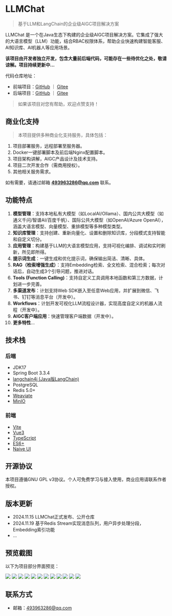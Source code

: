 # LLMChat

> 基于LLM和LangChain的企业级AIGC项目解决方案

LLMChat 是一个在Java生态下构建的企业级AIGC项目解决方案。它集成了强大的大语言模型（LLM）功能，结合RBAC权限体系，帮助企业快速构建智能客服、AI知识库、AI机器人等应用场景。

**该项目由开发者独立开发，包含大量前后端代码，可能存在一些待优化之处，敬请谅解。项目持续更新中...**

代码仓库地址：

- 前端项目：[GitHub](https://github.com/chubin518/llmchat-ui) ｜ [Gitee](https://gitee.com/chubin518/llmchat-ui)
- 后端项目：[GitHub](https://github.com/chubin518/llmchat) ｜ [Gitee](https://gitee.com/chubin518/llmchat)

> 如果该项目对您有帮助，欢迎点赞支持！

## 商业化支持

> 本项目提供多种商业化支持服务，具体包括：

1. 项目部署服务，远程部署至服务器。
2. Docker一键部署脚本及前后端Nginx配置脚本。
3. 项目架构讲解，AIGC产品设计及技术支持。
4. 项目二次开发合作（需商用授权）。
5. 其他相关服务需求。

如有需要，请通过邮箱 **493963286@qq.com** 联系。

## 功能特点

1. **模型管理**：支持本地私有大模型（如LocalAI/Ollama）、国内公共大模型（如通义千问/智谱AI/百度千帆）、国际公共大模型（如OpenAI/Azure
   OpenAI），涵盖大语言模型、向量模型、重排模型等多种模型类型。
2. **知识库管理**：支持创建、重新向量化、设置和删除知识库，分段模式支持智能和自定义切分。
3. **应用管理**：构建基于LLM的大语言模型应用，支持可视化编排、调试和实时刷新，所见即所得。
4. **提示词生成**：一键生成和优化提示词，确保输出简洁、清晰、具体。
5. **RAG（检索增强生成）**：支持Embedding检索、全文检索、混合检索；每次对话后，自动生成3个引导问题，推进对话。
6. **Tools (Function Calling)**：支持自定义工具调用本地函数和第三方数据，计划进一步完善。
7. **多渠道发布**：计划支持Web SDK嵌入至任意Web应用，并扩展到微信、飞书、钉钉等消息平台（开发中）。
8. **Workflows**：计划开发可视化LLM流程设计器，实现高度自定义的机器人流程（开发中）。
9. **AIGC客户端应用**：快速管理客户端数据（开发中）。
10. **更多特性**...

## 技术栈

### 后端

- JDK17
- Spring Boot 3.3.4
- [langchain4j (Java版LangChain)](https://github.com/langchain4j/langchain4j)
- PostgreSQL
- Redis 5.0+
- [Weaviate](https://weaviate.io/developers/weaviate)
- [MinIO](https://min.io/docs/minio/container/index.html)

### 前端

- [Vite](https://vitejs.dev/)
- [Vue3](https://v3.vuejs.org/)
- [TypeScript](https://www.typescriptlang.org/)
- [ES6+](http://es6.ruanyifeng.com/)
- [Naive UI](https://www.naiveui.com/)

## 开源协议

本项目遵循GNU GPL v3协议。个人可免费学习与接入使用，商业应用请联系作者授权。

## 版本更新

- 2024.11.15 LLMChat正式发布、公开仓库
- 2024.11.19 基于Redis Stream实现消息队列，用户异步处理分段，Embedding索引功能
- ...

## 预览截图

以下为项目部分界面预览：

![](docs/imgs/model.jpg)
![](docs/imgs/dataset_list.jpg)
![](docs/imgs/dataset_embedding.jpg)
![](docs/imgs/dataset_datastruct.jpg)
![](docs/imgs/dataset_rule.jpg)
![](docs/imgs/dataset_detail.jpg)
![](docs/imgs/dataset_paragraph.jpg)
![](docs/imgs/dataset_testing.jpg)
![](docs/imgs/app_prompt.jpg)
![](docs/imgs/app_list.jpg)
![](docs/imgs/app_detail.jpg)
![](docs/imgs/app_preview.jpg)

## 联系方式

- 邮箱：493963286@qq.com